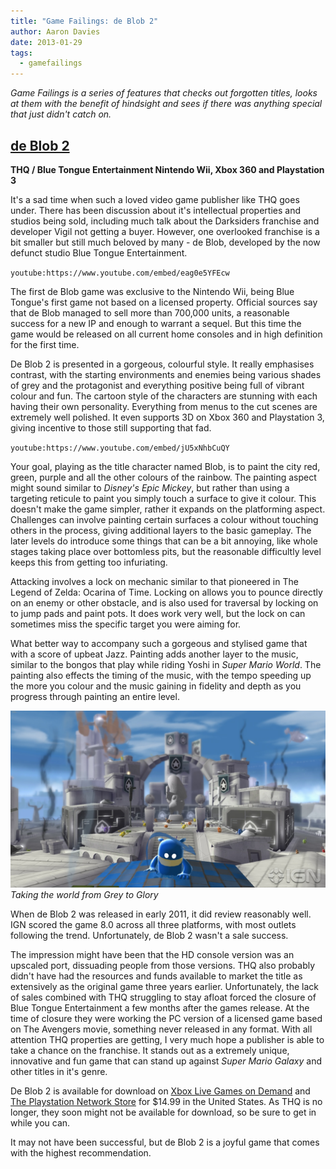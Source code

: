 ```yaml
---
title: "Game Failings: de Blob 2"
author: Aaron Davies
date: 2013-01-29
tags:
  - gamefailings
---
```


_Game Failings is a series of features that checks out forgotten titles, looks at them with the benefit of hindsight and sees if there was anything special that just didn't catch on._

## **[de Blob 2](http://www.ign.com/games/de-blob-2/xbox-360-77577)**

**THQ / Blue Tongue Entertainment Nintendo Wii, Xbox 360 and Playstation 3**

It's a sad time when such a loved video game publisher like THQ goes under. There has been discussion about it's intellectual properties and studios being sold, including much talk about the Darksiders franchise and developer Vigil not getting a buyer. However, one overlooked franchise is a bit smaller but still much beloved by many - de Blob, developed by the now defunct studio Blue Tongue Entertainment.

`youtube:https://www.youtube.com/embed/eag0e5YFEcw`

The first de Blob game was exclusive to the Nintendo Wii, being Blue Tongue's first game not based on a licensed property. Official sources say that de Blob managed to sell more than 700,000 units, a reasonable success for a new IP and enough to warrant a sequel. But this time the game would be released on all current home consoles and in high definition for the first time.

De Blob 2 is presented in a gorgeous, colourful style. It really emphasises contrast, with the starting environments and enemies being various shades of grey and the protagonist and everything positive being full of vibrant colour and fun. The cartoon style of the characters are stunning with each having their own personality. Everything from menus to the cut scenes are extremely well polished. It even supports 3D on Xbox 360 and Playstation 3, giving incentive to those still supporting that fad.

`youtube:https://www.youtube.com/embed/jU5xNhbCuQY`

Your goal, playing as the title character named Blob, is to paint the city red, green, purple and all the other colours of the rainbow. The painting aspect might sound similar to _Disney's Epic Mickey_, but rather than using a targeting reticule to paint you simply touch a surface to give it colour. This doesn't make the game simpler, rather it expands on the platforming aspect. Challenges can involve painting certain surfaces a colour without touching others in the process, giving additional layers to the basic gameplay. The later levels do introduce some things that can be a bit annoying, like whole stages taking place over bottomless pits, but the reasonable difficultly level keeps this from getting too infuriating.

Attacking involves a lock on mechanic similar to that pioneered in The Legend of Zelda: Ocarina of Time. Locking on allows you to pounce directly on an enemy or other obstacle, and is also used for traversal by locking on to jump pads and paint pots. It does work very well, but the lock on can sometimes miss the specific target you were aiming for.

What better way to accompany such a gorgeous and stylised game that with a score of upbeat Jazz. Painting adds another layer to the music, similar to the bongos that play while riding Yoshi in _Super Mario World_. The painting also effects the timing of the music, with the tempo speeding up the more you colour and the music gaining in fidelity and depth as you progress through painting an entire level.

[![Taking the world from Grey to Glory](/media/images/blog/deblob2.jpg)](/media/images/blog/deblob2.jpg)
_Taking the world from Grey to Glory_

When de Blob 2 was released in early 2011, it did review reasonably well. IGN scored the game 8.0 across all three platforms, with most outlets following the trend. Unfortunately, de Blob 2 wasn't a sale success.

The impression might have been that the HD console version was an upscaled port, dissuading people from those versions. THQ also probably didn't have had the resources and funds available to market the title as extensively as the original game three years earlier. Unfortunately, the lack of sales combined with THQ struggling to stay afloat forced the closure of Blue Tongue Entertainment a few months after the games release. At the time of closure they were working the PC version of a licensed game based on The Avengers movie, something never released in any format. With all attention THQ properties are getting, I very much hope a publisher is able to take a chance on the franchise. It stands out as a extremely unique, innovative and fun game that can stand up against _Super Mario Galaxy_ and other titles in it's genre.

De Blob 2 is available for download on [Xbox Live Games on Demand](http://marketplace.xbox.com/en-US/Product/de-Blob-2/66acd000-77fe-1000-9115-d80254510865?purchase=1&purchaseid=66acd000-77fe-1000-9115-d80254510865) and [The Playstation Network Store](https://store.sonyentertainmentnetwork.com/#!/en-us/games/de-blob-2/cid=EP1005-NPEB00534_00-DEBLOB2FULLGAME1) for $14.99 in the United States. As THQ is no longer, they soon might not be available for download, so be sure to get in while you can.

It may not have been successful, but de Blob 2 is a joyful game that comes with the highest recommendation.
